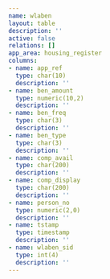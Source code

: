 ```yaml
---
name: wlaben
layout: table
description: ''
active: false
relations: []
app_area: housing_register
columns:
- name: app_ref
  type: char(10)
  description: ''
- name: ben_amount
  type: numeric(10,2)
  description: ''
- name: ben_freq
  type: char(3)
  description: ''
- name: ben_type
  type: char(3)
  description: ''
- name: comp_avail
  type: char(200)
  description: ''
- name: comp_display
  type: char(200)
  description: ''
- name: person_no
  type: numeric(2,0)
  description: ''
- name: tstamp
  type: timestamp
  description: ''
- name: wlaben_sid
  type: int(4)
  description: ''
---
```


